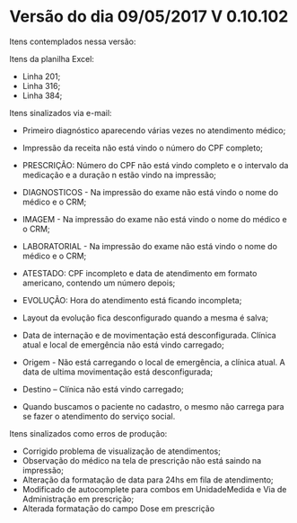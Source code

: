 # Versão do dia 09/05/2017    V 0.10.102

Itens contemplados nessa versão:

Itens da planilha Excel:

* Linha 201;
* Linha 316;
* Linha 384;

Itens sinalizados via e-mail:

* Primeiro diagnóstico aparecendo várias vezes no atendimento médico;

* Impressão da receita não está vindo o número do CPF completo;

* PRESCRIÇÃO: Número do CPF não está vindo completo e o intervalo da medicação e a duração n estão vindo na impressão;
* DIAGNOSTICOS - Na impressão do exame não está vindo o nome do médico e o CRM;
* IMAGEM - Na impressão do exame não está vindo o nome do médico e o CRM;
* LABORATORIAL - Na impressão do exame não está vindo o nome do médico e o CRM;
* ATESTADO: CPF incompleto e data de atendimento em formato americano, contendo um número depois;    
* EVOLUÇÃO: Hora do atendimento está ficando incompleta;
* Layout da evolução fica desconfigurado quando a mesma é salva;
* Data de internação e de movimentação está desconfigurada. Clínica atual e local de emergência não está vindo carregado;
* Origem - Não está carregando o local de emergência, a clínica atual. A data de ultima movimentação está desconfigurada;
* Destino – Clínica não está vindo carregado;
* Quando buscamos o paciente no cadastro, o mesmo não carrega para se fazer o atendimento do serviço social.

Itens sinalizados como erros de produção:

* Corrigido problema de visualização de atendimentos;
* Observação do médico na tela de prescrição não está saindo na impressão;
* Alteração da formatação de data para 24hs em fila de atendimento;
* Modificado de autocomplete para combos em UnidadeMedida e Via de Administração em prescrição;
* Alterada formatação do campo Dose em prescrição



